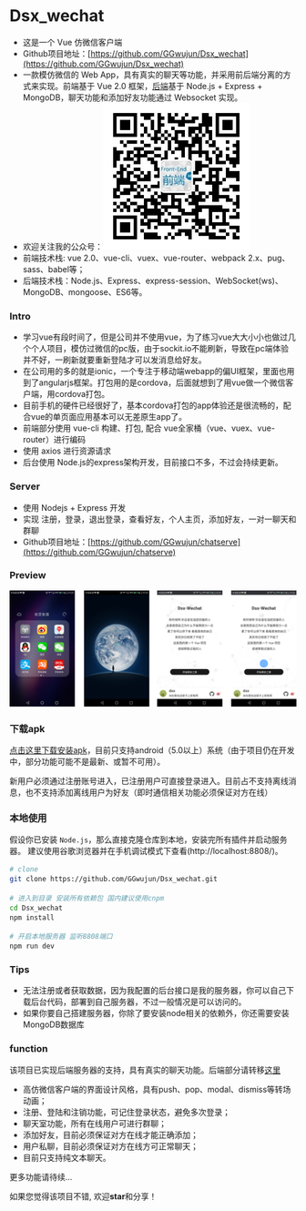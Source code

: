 # Dsx_wechat

* 这是一个 Vue 仿微信客户端
* Github项目地址：[https://github.com/GGwujun/Dsx_wechat](https://github.com/GGwujun/Dsx_wechat)
* 一款模仿微信的 Web App，具有真实的聊天等功能，并采用前后端分离的方式来实现。前端基于 Vue 2.0 框架，[后端](https://github.com/GGwujun/chatserve)基于 Node.js + Express + MongoDB，聊天功能和添加好友功能通过 Websocket 实现。
* 欢迎关注我的公众号：![pixel-web-one](./screenshots/qrcode.jpg)
* 前端技术栈: vue 2.0、vue-cli、vuex、vue-router、webpack 2.x、pug、sass、babel等；
* 后端技术栈：Node.js、Express、express-session、WebSocket(ws)、MongoDB、mongoose、ES6等。


### Intro
* 学习vue有段时间了，但是公司并不使用vue，为了练习vue大大小小也做过几个个人项目，模仿过微信的pc版，由于sockit.io不能刷新，导致在pc端体验并不好，一刷新就要重新登陆才可以发消息给好友。
* 在公司用的多的就是ionic，一个专注于移动端webapp的偏UI框架，里面也用到了angularjs框架。打包用的是cordova，后面就想到了用vue做一个微信客户端，用cordova打包。
* 目前手机的硬件已经很好了，基本cordova打包的app体验还是很流畅的，配合vue的单页面应用基本可以无差原生app了。
* 前端部分使用 vue-cli 构建、打包, 配合 vue全家桶（vue、vuex、vue-router）进行编码
* 使用 axios 进行资源请求
* 后台使用 Node.js的express架构开发，目前接口不多，不过会持续更新。

### Server
* 使用 Nodejs + Express 开发
* 实现 注册，登录，退出登录，查看好友，个人主页，添加好友，一对一聊天和群聊
* Github项目地址：[https://github.com/GGwujun/chatserve](https://github.com/GGwujun/chatserve)

### Preview
![pixel-web-one](./screenshots/pre1.png)

### 下载apk

[点击这里下载安装apk](./screenshots/android-armv7-debug.apk)，目前只支持android（5.0以上）系统（由于项目仍在开发中，部分功能可能不是最新、或暂不可用）。

新用户必须通过注册账号进入，已注册用户可直接登录进入。目前占不支持离线消息，也不支持添加离线用户为好友（即时通信相关功能必须保证对方在线）

### 本地使用

假设你已安装 `Node.js`，那么直接克隆仓库到本地，安装完所有插件并启动服务器。
建议使用谷歌浏览器并在手机调试模式下查看(http://localhost:8808/)。

``` bash
# clone
git clone https://github.com/GGwujun/Dsx_wechat.git

# 进入到目录 安装所有依赖包 国内建议使用cnpm
cd Dsx_wechat
npm install

# 开启本地服务器 监听8808端口
npm run dev
```

### Tips
* 无法注册或者获取数据，因为我配置的后台接口是我的服务器，你可以自己下载后台代码，部署到自己服务器，不过一般情况是可以访问的。
* 如果你要自己搭建服务器，你除了要安装node相关的依赖外，你还需要安装MongoDB数据库


### function

该项目已实现后端服务器的支持，具有真实的聊天功能。后端部分请转移[这里](https://github.com/GGwujun/chatserve)

- 高仿微信客户端的界面设计风格，具有push、pop、modal、dismiss等转场动画；
- 注册、登陆和注销功能，可记住登录状态，避免多次登录；
- 聊天室功能，所有在线用户可进行群聊；
- 添加好友，目前必须保证对方在线才能正确添加；
- 用户私聊，目前必须保证对方在线方可正常聊天；
- 目前只支持纯文本聊天。

更多功能请待续...


如果您觉得该项目不错, 欢迎**star**和分享！
